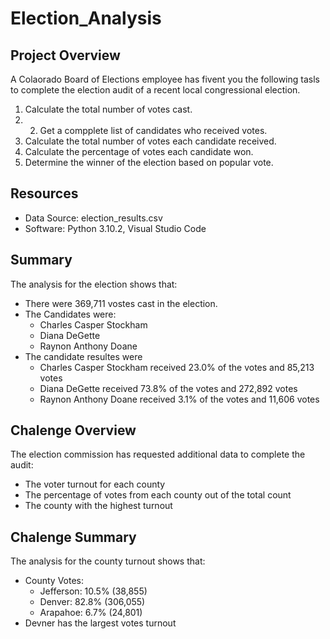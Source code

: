 # Election_Analysis


## Project Overview

A Colaorado Board of Elections employee has fivent you the following tasls to complete the election audit of a recent local congressional election.

1. Calculate the total number of votes cast.
2. 2. Get a compplete list of candidates who received votes.
3. Calculate the total number of votes each candidate received.
4. Calculate the percentage of votes each candidate won.
5. Determine the winner of the election based on popular vote.

## Resources
- Data Source: election_results.csv
- Software: Python 3.10.2, Visual Studio Code

## Summary

The analysis for the election shows that:
- There were 369,711 vostes cast in the election.
- The Candidates were:
  - Charles Casper Stockham
  - Diana DeGette
  - Raynon Anthony Doane
- The candidate resultes were
  - Charles Casper Stockham received 23.0% of the votes and 85,213 votes
  - Diana DeGette received 73.8% of the votes and 272,892 votes
  - Raynon Anthony Doane received 3.1% of the votes and 11,606 votes

## Chalenge Overview

The election commission has requested additional data to complete the audit:

- The voter turnout for each county
- The percentage of votes from each county out of the total count
- The county with the highest turnout


## Chalenge Summary

The analysis for the county turnout shows that:
- County Votes:
  - Jefferson: 10.5% (38,855)
  - Denver: 82.8% (306,055)
  - Arapahoe: 6.7% (24,801)
- Devner has the largest votes turnout

